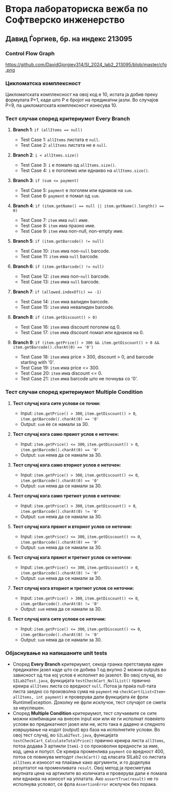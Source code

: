 # Втора лабораториска вежба по Софтверско инженерство

## Давид Ѓоргиев, бр. на индекс 213095

### Control Flow Graph
https://github.com/DavidGjorgiev314/SI_2024_lab2_213095/blob/master/cfg.png

### Цикломатска комплексност
Цикломатската комплексност на овој код е 10, истата ја добив преку формулата P+1, каде што P е бројот на предикатни јазли. Во случајoв P=9, па цикломатската комплексност изнесува 10.

### Тест случаи според критериумот Every Branch
1. **Branch 1**: `if (allItems == null)`

   - Test Case 1: `allItems` листата е `null`.
   - Test Case 2: `allItems` листата не е `null`.

2. **Branch 2**: `i < allItems.size()`

   - Test Case 3: `i` е помало од `allItems.size()`.
   - Test Case 4: `i` e поголемо или еднакво на `allItems.size()`.
  
3. **Branch 3**: `if (sum <= payment)`

   - Test Case 5: `payment` е поголем или еднаков на `sum`.
   - Test Case 6: `payment` е помал од `sum`.

2. **Branch 4**: `if (item.getName() == null || item.getName().length() == 0)`

   - Test Case 7: `item` има `null` име.
   - Test Case 8: `item` има празно име.
   - Test Case 9: `item` има non-null, non-empty име.

3. **Branch 5**: `if (item.getBarcode() != null)`

   - Test Case 10: `item` има non-`null` barcode.
   - Test Case 11: `item` има `null` barcode.
  
4. **Branch 6**: `if (item.getBarcode() != null)`

   - Test Case 12: `item` има non-`null` barcode.
   - Test Case 13: `item` има `null` barcode.

4. **Branch 7**: `if (allowed.indexOf(c) == -1)`

   - Test Case 14: `item` има валиден barcode.
   - Test Case 15: `item` има невалиден barcode.

5. **Branch 8**: `if (item.getDiscount() > 0)`

   - Test Case 16: `item` има discount поголем од 0.
   - Test Case 17: `item` има discount помал или еднаков на 0.

6. **Branch 9**: `if (item.getPrice() > 300 && item.getDiscount() > 0 && item.getBarcode().charAt(0) == '0')`

   - Test Case 18: `item` има price > 300, discount > 0, and barcode starting with '0'.
   - Test Case 19: `item` има price <= 300.
   - Test Case 20: `item` има discount <= 0.
   - Test Case 21: `item` има barcode што не почнува со '0'.

### Тест случаи според критериумот Multiple Condition
1. **Тест случај кога сите услови се точни:**
     - Input: `item.getPrice() > 300`, `item.getDiscount() > 0`, `item.getBarcode().charAt(0) == '0'`
     - Output: `sum` ќе се намали за 30.

2. **Тест случај кога само првиот услов е неточен:**
     - Input: `item.getPrice() <= 300`, `item.getDiscount() > 0`, `item.getBarcode().charAt(0) == '0'`
     - Output: `sum` нема да се намали за 30.

3. **Тест случај кога само вториот услов е неточен:**
     - Input: `item.getPrice() > 300`, `item.getDiscount() <= 0`, `item.getBarcode().charAt(0) == '0'`
     - Output: `sum` нема да се намали за 30.

4. **Тест случај кога само третиот услов е неточен:**
     - Input: `item.getPrice() > 300`, `item.getDiscount() > 0`, `item.getBarcode().charAt(0) != '0'`
     - Output: `sum` нема да се намали за 30.

5. **Тест случај кога првиот и вториот услов се неточни:**
     - Input: `item.getPrice() <= 300`, `item.getDiscount() <= 0`, `item.getBarcode().charAt(0) == '0'`
     - Output: `sum` нема да се намали за 30.

6. **Тест случај кога првиот и третиот услов се неточни:**
     - Input: `item.getPrice() <= 300`, `item.getDiscount() > 0`, `item.getBarcode().charAt(0) != '0'`
     - Output: `sum` нема да се намали за 30.

7. **Тест случај кога вториот и третиот услов се неточни:**
     - Input: `item.getPrice() > 300`, `item.getDiscount() <= 0`, `item.getBarcode().charAt(0) != '0'`
     - Output: `sum` нема да се намали за 30.

8. **Тест случај кога сите услови се неточни:**
     - Input: `item.getPrice() <= 300`, `item.getDiscount() <= 0`, `item.getBarcode().charAt(0) != '0'`
     - Output: `sum` нема да се намали за 30.
  
### Објаснување на напишаните unit tests
- Според **Every Branch** критериумот, секоја гранка претставува еден предикатен јазел каде што се добива 1 од вкупно 2 можни outputs во зависност од тоа кој услов е исполнет во јазелот. Во овој случај, во `SILab2Test.java`, функцијата `testCheckCart_NullList()` првично креира `allItems` листа со вредност `null`. Потоа ја праќа null-тата листа заедно со произволна сума на `payment` на `checkCart(List<Item> allItems, int payment)` и проверува дали функцијата ќе фрли RuntimeException. Доколку не фрли исклучок, тест случајот се смета за неуспешен.
- Според **Multiple Condition** критериумот, тест случаевите се сите можни комбинации на внесен input кои или ќе ги исполнат повеќето услови во предикатниот јазел или не, исто така е дадено и следното извршување на кодот (output) врз база на исполнетите услови. Во овој тест случај, во `SILab2Test.java`, функцијата `testCheckCart_CalculateTotalPrice()` првично креира листа `allItems`, потоа додава 3 артикли `Item1-3` со произволни вредности за име, код, цена и попуст. Се креира променлива `payment` со вредност 400, потоа се повикува методот `checkCart()` од класата SILab2 со листата `allItems` и износот на плаќање како аргументи, и го доделува резултатот на променливата `result`. Oвој метод ја пресметува вкупната цена на артиклите во количката и проверува дали е помала или еднаква на износот на уплатата. Ако `assertTrue(result)` не го исполнува условот, се фрла `AssertionError` исклучок без порака.
